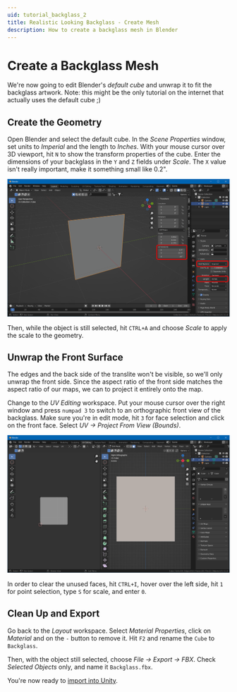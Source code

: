 ```yaml
---
uid: tutorial_backglass_2
title: Realistic Looking Backglass - Create Mesh
description: How to create a backglass mesh in Blender
---
```


# Create a Backglass Mesh

We're now going to edit Blender's *default cube* and unwrap it to fit the backglass artwork. Note: this might be the only tutorial on the internet that actually uses the default cube ;)

## Create the Geometry

Open Blender and select the default cube. In the *Scene Properties* window, set units to *Imperial* and the length to *Inches*. With your mouse cursor over 3D viewport, hit `N` to show the transform properties of the cube. Enter the dimensions of your backglass in the `Y` and `Z` fields under *Scale*. The `X` value isn't really important, make it something small like 0.2".

![Editing the Cube](blender-object.png)

Then, while the object is still selected, hit `CTRL+A` and choose *Scale* to apply the scale to the geometry.

## Unwrap the Front Surface

The edges and the back side of the translite won't be visible, so we'll only unwrap the front side. Since the aspect ratio of the front side matches the aspect ratio of our maps, we can to project it entirely onto the map.

Change to the *UV Editing* workspace. Put your mouse cursor over the right window and press `numpad 3` to switch to an orthographic front view of the backglass. Make sure you're in edit mode, hit `3` for face selection and click on the front face. Select *UV -> Project From View (Bounds)*. 

![Unwrap the Backglass Front Face](blender-unwrapped.png)

In order to clear the unused faces, hit `CTRL+I`, hover over the left side, hit `1` for point selection,  type `S` for scale, and enter `0`.

## Clean Up and Export

Go back to the *Layout* workspace. Select *Material Properties*, click on *Material* and on the `-` button to remove it. Hit `F2` and rename the `Cube` to `Backglass`.

Then, with the object still selected, choose *File -> Export -> FBX*. Check *Selected Objects* only, and name it `Backglass.fbx`.

You're now ready to [import into Unity](xref:tutorial_backglass_3).
